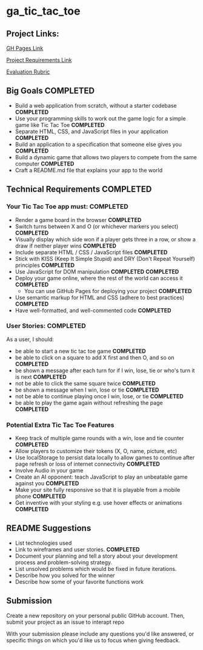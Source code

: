 # ga_tic_tac_toe

## Project Links:

[GH Pages Link](https://kmilligan.info/ga_tic_tac_toe/)

[Project Requirements Link](https://git.generalassemb.ly/java-interapt-11-8/Project-1)

[Evaluation Rubric](https://git.generalassemb.ly/java-interapt-11-8/Project-1/blob/master/evaluation.md)

## Big Goals **COMPLETED**

- Build a web application from scratch, without a starter codebase **COMPLETED**
- Use your programming skills to work out the game logic for a simple game like Tic Tac Toe **COMPLETED**
- Separate HTML, CSS, and JavaScript files in your application **COMPLETED**
- Build an application to a specification that someone else gives you **COMPLETED**
- Build a dynamic game that allows two players to compete from the same computer **COMPLETED**
- Craft a README.md file that explains your app to the world

## Technical Requirements **COMPLETED**
### Your Tic Tac Toe app must: **COMPLETED**

- Render a game board in the browser **COMPLETED**
- Switch turns between X and O (or whichever markers you select) **COMPLETED**
- Visually display which side won if a player gets three in a row, or show a draw if neither player wins **COMPLETED**
- Include separate HTML / CSS / JavaScript files **COMPLETED**
- Stick with KISS (Keep It Simple Stupid) and DRY (Don't Repeat Yourself) principles **COMPLETED**
- Use JavaScript for DOM manipulation **COMPLETED** **COMPLETED**
- Deploy your game online, where the rest of the world can access it **COMPLETED**
  - You can use GitHub Pages for deploying your project **COMPLETED**
- Use semantic markup for HTML and CSS (adhere to best practices) **COMPLETED**
- Have well-formatted, and well-commented code **COMPLETED**

### User Stories: **COMPLETED**

As a user, I should:
- be able to start a new tic tac toe game **COMPLETED**
- be able to click on a square to add X first and then O, and so on **COMPLETED**
- be shown a message after each turn for if I win, lose, tie or who's turn it is next **COMPLETED**
- not be able to click the same square twice **COMPLETED**
- be shown a message when I win, lose or tie **COMPLETED**
- not be able to continue playing once I win, lose, or tie **COMPLETED**
- be able to play the game again without refreshing the page **COMPLETED**

### Potential Extra Tic Tac Toe Features

- Keep track of multiple game rounds with a win, lose and tie counter **COMPLETED**
- Allow players to customize their tokens (X, O, name, picture, etc)
- Use localStorage to persist data locally to allow games to continue after page refresh or loss of internet connectivity **COMPLETED**
- Involve Audio in your game
- Create an AI opponent: teach JavaScript to play an unbeatable game against you **COMPLETED**
- Make your site fully responsive so that it is playable from a mobile phone **COMPLETED**
- Get inventive with your styling e.g. use hover effects or animations **COMPLETED**

## README Suggestions

- List technologies used
- Link to wireframes and user stories. **COMPLETED**
- Document your planning and tell a story about your development process and problem-solving strategy.
- List unsolved problems which would be fixed in future iterations.
- Describe how you solved for the winner
- Describe how some of your favorite functions work

## Submission

Create a new repository on your personal public GitHub account. Then, submit your project as an issue to interapt repo

With your submission please include any questions you'd like answered, or specific things on which you'd like us to focus when giving feedback.